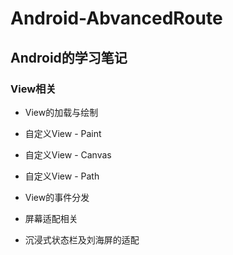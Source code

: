 # Android-AbvancedRoute
## Android的学习笔记
### View相关
  + View的加载与绘制
  + 自定义View - Paint
  + 自定义View - Canvas
  + 自定义View - Path
  + View的事件分发

  + 屏幕适配相关
  + 沉浸式状态栏及刘海屏的适配
  
